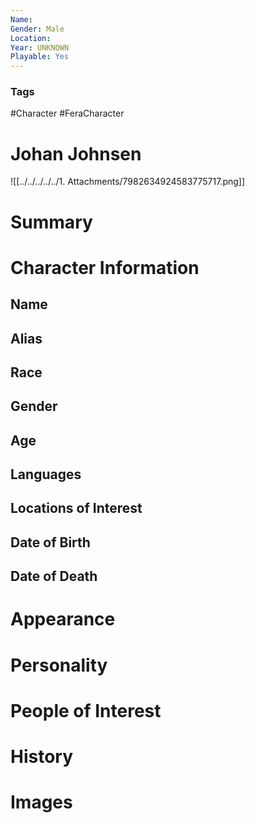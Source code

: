 ```yaml
---
Name: 
Gender: Male
Location: 
Year: UNKNOWN
Playable: Yes
---
```


### Tags
#Character #FeraCharacter 

# Johan Johnsen
![[../../../../../1. Attachments/7982634924583775717.png]]

# Summary


# Character Information

## Name

## Alias

## Race

## Gender

## Age

## Languages

## Locations of Interest

## Date of Birth

## Date of Death

# Appearance

# Personality

# People of Interest

# History

# Images
